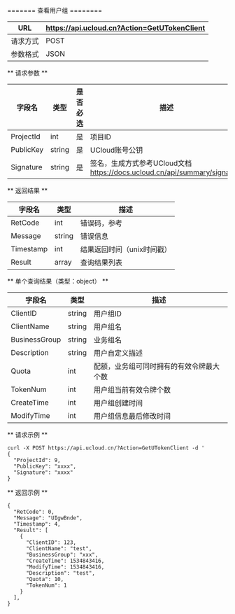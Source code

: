 

\======= 查看用户组 ========

| URL  | <https://api.ucloud.cn?Action=GetUTokenClient> |
| ---- | ---------------------------------------------- |
| 请求方式 | POST                                           |
| 参数格式 | JSON                                           |

\*\* 请求参数 \*\*

| 字段名       | 类型     | 是否必选 | 描述                                                               |
| --------- | ------ | ---- | ---------------------------------------------------------------- |
| ProjectId | int    | 是    | 项目ID                                                             |
| PublicKey | string | 是    | UCloud账号公钥                                                       |
| Signature | string | 是    | 签名，生成方式参考UCloud文档 <https://docs.ucloud.cn/api/summary/signature> |

\*\* 返回结果 \*\*

| 字段名       | 类型     | 描述                                                        |
| --------- | ------ | --------------------------------------------------------- |
| RetCode   | int    | 错误码，参考 [](/management_monitor/utoken/developer/errorcode) |
| Message   | string | 错误信息                                                      |
| Timestamp | int    | 结果返回时间（unix时间戳）                                           |
| Result    | array  | 查询结果列表                                                    |

\*\* 单个查询结果（类型：object） \*\*

| 字段名           | 类型     | 描述                   |
| ------------- | ------ | -------------------- |
| ClientID      | string | 用户组ID                |
| ClientName    | string | 用户组名                 |
| BusinessGroup | string | 业务组名                 |
| Description   | string | 用户自定义描述              |
| Quota         | int    | 配额，业务组可同时拥有的有效令牌最大个数 |
| TokenNum      | int    | 用户组当前有效令牌个数          |
| CreateTime    | int    | 用户组创建时间              |
| ModifyTime    | int    | 用户组信息最后修改时间          |

\*\* 请求示例 \*\*

``` 
curl -X POST https://api.ucloud.cn/?Action=GetUTokenClient -d '
{
  "ProjectId": 9,
  "PublicKey": "xxxx",
  "Signature": "xxxx"
}

```

\*\* 返回示例 \*\*

    {
      "RetCode": 0,
      "Message": "UIgwBnde",
      "Timestamp": 4,
      "Result": [
        {
          "ClientID": 123,
          "ClientName": "test",
          "BusinessGroup": "xxx",
          "CreateTime": 1534843416,
          "ModifyTime": 1534843416,
          "Description": "test",
          "Quota": 10,
          "TokenNum": 1
        }
      ],
    }
